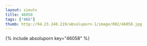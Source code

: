 ```yaml
--- 
layout: sieutv
title: 46058
tags: ["46k"]
thumb: http://94.23.248.219/absoluporn-1/image/002/46058.jpg
---
```

{% include absoluporn key="46058" %} 
